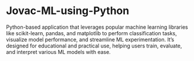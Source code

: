# Jovac-ML-using-Python
Python-based application that leverages popular machine learning libraries like scikit-learn, pandas, and matplotlib to perform classification tasks, visualize model performance, and streamline ML experimentation. It’s designed for educational and practical use, helping users train, evaluate, and interpret various ML models with ease.
